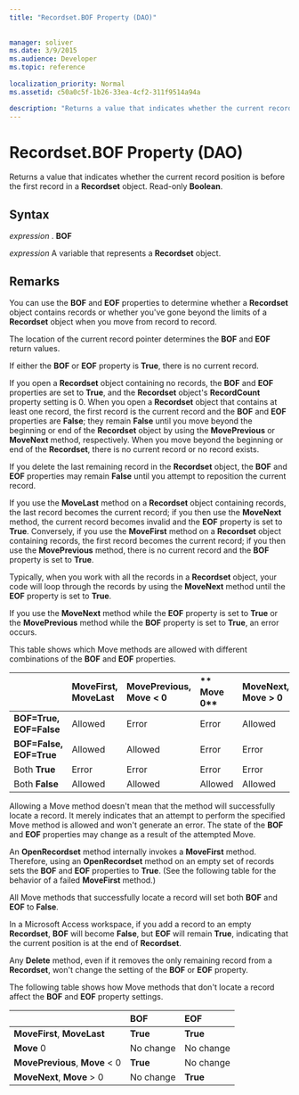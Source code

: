 ```yaml
---
title: "Recordset.BOF Property (DAO)"
 
 
manager: soliver
ms.date: 3/9/2015
ms.audience: Developer
ms.topic: reference
  
localization_priority: Normal
ms.assetid: c50a0c5f-1b26-33ea-4cf2-311f9514a94a

description: "Returns a value that indicates whether the current record position is before the first record in a Recordset object. Read-only Boolean ."
---
```


# Recordset.BOF Property (DAO)

Returns a value that indicates whether the current record position is before the first record in a **Recordset** object. Read-only **Boolean**. 
  
## Syntax

 *expression*  . **BOF**
  
 *expression*  A variable that represents a **Recordset** object. 
  
## Remarks

You can use the **BOF** and **EOF** properties to determine whether a **Recordset** object contains records or whether you've gone beyond the limits of a **Recordset** object when you move from record to record. 
  
The location of the current record pointer determines the **BOF** and **EOF** return values. 
  
If either the **BOF** or **EOF** property is **True**, there is no current record. 
  
If you open a **Recordset** object containing no records, the **BOF** and **EOF** properties are set to **True**, and the **Recordset** object's **RecordCount** property setting is 0. When you open a **Recordset** object that contains at least one record, the first record is the current record and the **BOF** and **EOF** properties are **False**; they remain **False** until you move beyond the beginning or end of the **Recordset** object by using the **MovePrevious** or **MoveNext** method, respectively. When you move beyond the beginning or end of the **Recordset**, there is no current record or no record exists. 
  
If you delete the last remaining record in the **Recordset** object, the **BOF** and **EOF** properties may remain **False** until you attempt to reposition the current record. 
  
If you use the **MoveLast** method on a **Recordset** object containing records, the last record becomes the current record; if you then use the **MoveNext** method, the current record becomes invalid and the **EOF** property is set to **True**. Conversely, if you use the **MoveFirst** method on a **Recordset** object containing records, the first record becomes the current record; if you then use the **MovePrevious** method, there is no current record and the **BOF** property is set to **True**. 
  
Typically, when you work with all the records in a **Recordset** object, your code will loop through the records by using the **MoveNext** method until the **EOF** property is set to **True**. 
  
If you use the **MoveNext** method while the **EOF** property is set to **True** or the **MovePrevious** method while the **BOF** property is set to **True**, an error occurs. 
  
This table shows which Move methods are allowed with different combinations of the **BOF** and **EOF** properties. 
  
||**MoveFirst,          MoveLast**|**MovePrevious,          Move < 0**|**        Move 0**|**MoveNext,          Move > 0**|
|:-----|:-----|:-----|:-----|:-----|
|**BOF=True,**         **EOF=False** <br/> |Allowed  <br/> |Error  <br/> |Error  <br/> |Allowed  <br/> |
|**BOF=False,**         **EOF=True** <br/> |Allowed  <br/> |Allowed  <br/> |Error  <br/> |Error  <br/> |
|Both **True** <br/> |Error  <br/> |Error  <br/> |Error  <br/> |Error  <br/> |
|Both **False** <br/> |Allowed  <br/> |Allowed  <br/> |Allowed  <br/> |Allowed  <br/> |
   
Allowing a Move method doesn't mean that the method will successfully locate a record. It merely indicates that an attempt to perform the specified Move method is allowed and won't generate an error. The state of the **BOF** and **EOF** properties may change as a result of the attempted Move. 
  
An **OpenRecordset** method internally invokes a **MoveFirst** method. Therefore, using an **OpenRecordset** method on an empty set of records sets the **BOF** and **EOF** properties to **True**. (See the following table for the behavior of a failed **MoveFirst** method.) 
  
All Move methods that successfully locate a record will set both **BOF** and **EOF** to **False**. 
  
In a Microsoft Access workspace, if you add a record to an empty **Recordset**, **BOF** will become **False**, but **EOF** will remain **True**, indicating that the current position is at the end of **Recordset**. 
  
Any **Delete** method, even if it removes the only remaining record from a **Recordset**, won't change the setting of the **BOF** or **EOF** property. 
  
The following table shows how Move methods that don't locate a record affect the **BOF** and **EOF** property settings. 
  
||**BOF**|**EOF**|
|:-----|:-----|:-----|
|**MoveFirst**, **MoveLast** <br/> |**True** <br/> |**True** <br/> |
|**Move** 0  <br/> |No change  <br/> |No change  <br/> |
|**MovePrevious**, **Move** < 0  <br/> |**True** <br/> |No change  <br/> |
|**MoveNext**, **Move** > 0  <br/> |No change  <br/> |**True** <br/> |
   

